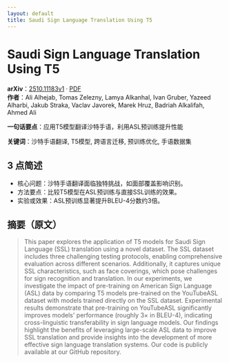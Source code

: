 ```yaml
---
layout: default
title: Saudi Sign Language Translation Using T5
---
```


# Saudi Sign Language Translation Using T5
**arXiv**：[2510.11183v1](https://arxiv.org/abs/2510.11183) · [PDF](https://arxiv.org/pdf/2510.11183.pdf)  
**作者**：Ali Alhejab, Tomas Zelezny, Lamya Alkanhal, Ivan Gruber, Yazeed Alharbi, Jakub Straka, Vaclav Javorek, Marek Hruz, Badriah Alkalifah, Ahmed Ali  

**一句话要点**：应用T5模型翻译沙特手语，利用ASL预训练提升性能

**关键词**：沙特手语翻译, T5模型, 跨语言迁移, 预训练优化, 手语数据集

## 3 点简述
- 核心问题：沙特手语翻译面临独特挑战，如面部覆盖影响识别。
- 方法要点：比较T5模型在ASL预训练与直接SSL训练的效果。
- 实验或效果：ASL预训练显著提升BLEU-4分数约3倍。

## 摘要（原文）

> This paper explores the application of T5 models for Saudi Sign Language
> (SSL) translation using a novel dataset. The SSL dataset includes three
> challenging testing protocols, enabling comprehensive evaluation across
> different scenarios. Additionally, it captures unique SSL characteristics, such
> as face coverings, which pose challenges for sign recognition and translation.
> In our experiments, we investigate the impact of pre-training on American Sign
> Language (ASL) data by comparing T5 models pre-trained on the YouTubeASL
> dataset with models trained directly on the SSL dataset. Experimental results
> demonstrate that pre-training on YouTubeASL significantly improves models'
> performance (roughly $3\times$ in BLEU-4), indicating cross-linguistic
> transferability in sign language models. Our findings highlight the benefits of
> leveraging large-scale ASL data to improve SSL translation and provide insights
> into the development of more effective sign language translation systems. Our
> code is publicly available at our GitHub repository.

